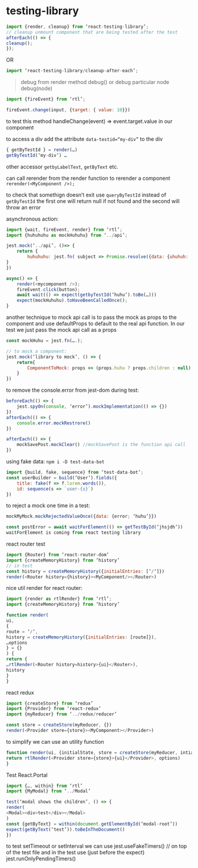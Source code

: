 # testing-library

```js
import {render, cleanup} from ‘react-testing-library’;
// cleanup unmount component that are being tested after the test
afterEach(() => {
cleanup();
});
```

OR

```js
import ‘react-testing-library/cleanup-after-each’;
```

> debug from render method
> debug() or debug particular node debug(node)

```js
import {fireEvent} from ‘rtl’;

fireEvent.change(input, {target: { value: 10}})
```

to test this method handleChange(event) => event.target.value in our component

to access a div add the attribute `data-testid=“my-div”` to the div

```js
{ getByTestId } = render(…)
getByTestId(‘my-div’) …
```

other accessor `getbyLabelText`, `getByText` etc.

can call rerender from the render function to rerender a component
`rerender(<MyComponent />);`

to check that somethign doesn’t exit use `queryByTestId` instead of `getByTestId`
the first one will return null if not found and the second will throw an error

asynchronous action:

```js
import {wait, fireEvent, render} from ‘rtl’;
import {huhuhuhu as mockHuhuhu} from ‘../api’;

jest.mock(‘../api’, ()=> {
    return {
        huhuhuhu: jest.fn( subject => Promise.resolve({data: {uhuhuh: ‘huhuhu’}}))
}
})

async() => {
    render(<mycomponent />);
    fireEvent.click(button);
    await wait(() => expect(getbyTestId(‘huhu’).toBe(…)))
    expect(mockHuhuhu).toHaveBeenCalledOnce();
}
```

another technique to mock api call is to pass the mock as props to the component
and use defaultProps to default to the real api function. In our test we just pass the mock api call as a props

```js
const mockHuhu = jest.fn(….);

// to mock a component:
jest.mock(‘library to mock’, () => {
    return{
        ComponentToMock: props => (props.huhu ? props.children : null)
    }
})
```

to remove the console.error from jest-dom during test:

```js
beforeEach(() => {
    jest.spyOn(console, ‘error’).mockImplementation(() => {})
})
afterEach(() => {
    console.error.mockRestrore()
})

afterEach(() => {
    mockSavePost.mockClear() //mockSavePost is the function api call
})
```

using fake data:
`npm i -D test-data-bot`

```js
import {build, fake, sequence} from ‘test-data-bot’;
const userBuilder = build(‘User’).fields({
    title: fake(f => f.lorem.words()),
    id: sequence(s => `user-{s}`)
})
```

to reject a mock one time in a test:

```js
mockMyMock.mockRejectedValueOnce({data: {error; ‘huhu’}})

const postError = await waitForElement(() => getTestById(‘jhsjdh’))
waitForElement is coming from react testing library
```

react router test

```js
import {Router} from ‘react-router-dom’
import {createMemoryHistory} from ‘history’
// in test
const history = createMemoryHistory({initialEntries: [‘/‘]})
render(<Router history={history}><MyComponent/></Router>)
```

nice util render for react router:

```js
import {render as rtlRender} from ‘rtl’;
import {createMemoryHistory} from ‘history’

function render(
ui,
{
route = ‘/‘,
history = createMemoryHistory({initialEntries: [route]}),
…options
} = {}
) {
return {
…rtlRender(<Router history=history>{ui}</Router>),
history
}
}
```

react redux

```js
import {createStore} from ‘redux’
import {Provider} from ‘react-redux’
import {myReducer} from ‘../redux/reducer’

const store = createStore(myReducer, {})
render(<Provider store={store}><MyComponent></Provider>)
```

to simplify we can use an utility function

```js
function render(ui, {initialState, store = createStore(myReducer, intialState), …options} = {}){
return rtlRender(<Provider store={store}>{ui}</Provider>, options)
}
```

Test React.Portal

```js
import {…, within} from ‘rtl’
import {MyModal} from ‘../Modal’

test(‘modal shows the children’, () => {
render(
<Modal><div>test</div></Modal>
)
const {getByText} = within(document.getElementById(‘modal-root’))
expect(getByText(‘test’)).toBeInTheDocument()
})
```

to test setTimeout or setInterval we can use
jest.useFakeTimers() // on top of the test file
and in the test use (just before the expect)
jest.runOnlyPendingTimers()
